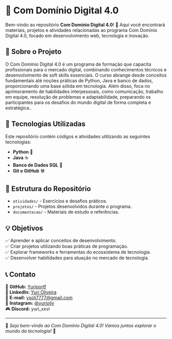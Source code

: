 # 📌 Com Domínio Digital 4.0

Bem-vindo ao repositório **Com Domínio Digital 4.0**! 🚀 Aqui você encontrará materiais, projetos e atividades relacionadas ao programa Com Domínio Digital 4.0, focado em desenvolvimento web, tecnologia e inovação.

## 📌 Sobre o Projeto
 O Com Domínio Digital 4.0 é um programa de formação que capacita profissionais para o mercado digital, combinando conhecimentos técnicos e desenvolvimento de soft skills essenciais. O curso abrange desde conceitos fundamentais até noções práticas de Python, Java e banco de dados, proporcionando uma base sólida em tecnologia. Além disso, foca no aprimoramento de habilidades interpessoais, como comunicação, trabalho em equipe, resolução de problemas e adaptabilidade, preparando os participantes para os desafios do mundo digital de forma completa e estratégica..

## 🚀 Tecnologias Utilizadas
Este repositório contém códigos e atividades utilizando as seguintes tecnologias:
- **Python** 🐍
- **Java** ☕
- **Banco de Dados SQL** 💾
- **Git e GitHub** 🛠️

## 📂 Estrutura do Repositório
- `atividades/` - Exercícios e desafios práticos.
- `projetos/` - Projetos desenvolvidos durante o programa.
- `documentacao/` - Materiais de estudo e referências.

## 💡 Objetivos
✅ Aprender e aplicar conceitos de desenvolvimento.  
✅ Criar projetos utilizando boas práticas de programação.  
✅ Explorar frameworks e ferramentas do ecossistema de tecnologia.  
✅ Desenvolver habilidades para atuação no mercado de tecnologia.  


## 📞 Contato
🔗 **GitHub:** [Yuriportf](https://github.com/Yuriportf)  
🔗 **LinkedIn:** [Yuri Oliveira](https://www.linkedin.com/in/yuri-oliveira-aqui)  
📧 **E-mail:** ysoli7777@gmail.com  
📱 **Instagram:** [@_yurioliv_](https://www.instagram.com/_yurioliv_/)  
🎮 **Discord:** yuri_xxvi  

---
📢 *Seja bem-vindo ao Com Domínio Digital 4.0! Vamos juntos explorar o mundo da tecnologia!* 🚀

